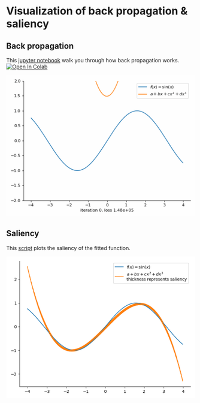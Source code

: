 # Visualization of back propagation & saliency

## Back propagation
This [jupyter notebook](backpropagation_tutorial.ipynb) walk you through how back propagation works. 
[![Open In Colab](https://colab.research.google.com/assets/colab-badge.svg)](https://colab.research.google.com/github/royerlab/cytoself/blob/main/examples/simple_example.ipynb)

![Alt Text](images/backprop.gif)


## Saliency
This [script](backprop_numpy_saliency.py) plots the saliency of the fitted function.

![Alt Text](images/saliency.png)
